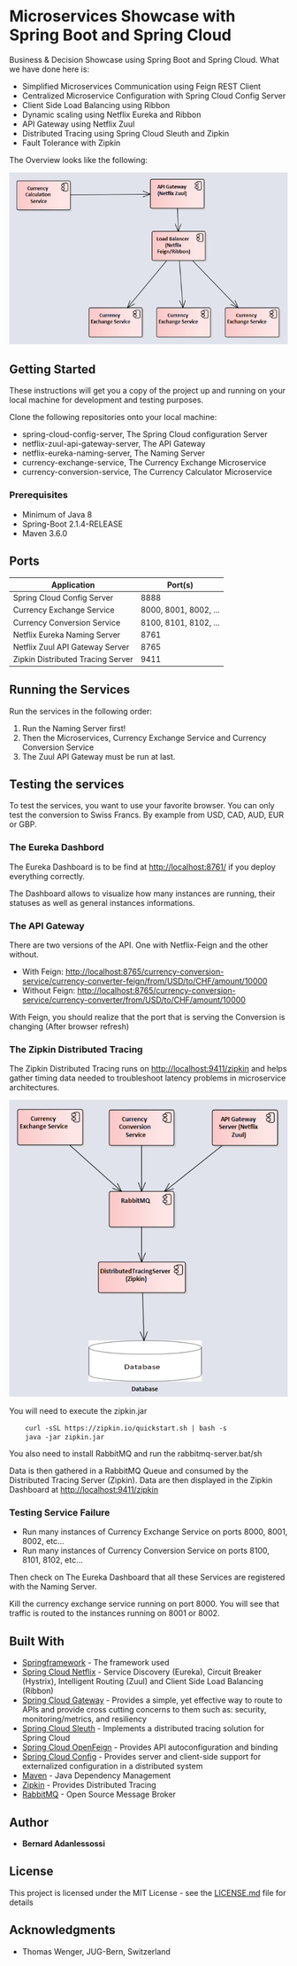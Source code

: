 # Microservices Showcase with Spring Boot and Spring Cloud
Business &amp; Decision Showcase using Spring Boot and Spring Cloud. What we have done here is:

* Simplified Microservices Communication using Feign REST Client
* Centralized Microservice Configuration with Spring Cloud Config Server
* Client Side Load Balancing using Ribbon
* Dynamic scaling using Netflix Eureka and Ribbon
* API Gateway using Netflix Zuul
* Distributed Tracing using Spring Cloud Sleuth and Zipkin
* Fault Tolerance with Zipkin

The Overview looks like the following:

![alt text][arch]

[arch]: assets/spring-cloud-route.PNG "The Architecture"

## Getting Started

These instructions will get you a copy of the project up and running on your local machine for development and testing purposes.

Clone the following repositories onto your local machine:

* spring-cloud-config-server, The Spring Cloud configuration Server
* netflix-zuul-api-gateway-server, The API Gateway
* netflix-eureka-naming-server, The Naming Server
* currency-exchange-service, The Currency Exchange Microservice
* currency-conversion-service, The Currency Calculator Microservice

### Prerequisites

* Minimum of Java 8
* Spring-Boot 2.1.4-RELEASE
* Maven 3.6.0

## Ports

Application | Port(s)
--- | --- 
Spring Cloud Config Server | 8888
Currency Exchange Service | 8000, 8001, 8002, ...
Currency Conversion Service | 8100, 8101, 8102, ...
Netflix Eureka Naming Server | 8761
Netflix Zuul API Gateway Server | 8765
Zipkin Distributed Tracing Server | 9411

## Running the Services

Run the services in the following order:

1. Run the Naming Server first!
2. Then the Microservices, Currency Exchange Service and Currency Conversion Service
3. The Zuul API Gateway must be run at last.

## Testing the services

To test the services, you want to use your favorite browser.
You can only test the conversion to Swiss Francs. By example from USD, CAD, AUD, EUR or GBP.

### The Eureka Dashbord
The Eureka Dashboard is to be find at <http://localhost:8761/> if you deploy everything correctly.

The Dashboard allows to visualize how many instances are running, their statuses as well as general instances informations.

### The API Gateway
There are two versions of the API. One with Netflix-Feign and the other without.

* With Feign: <http://localhost:8765/currency-conversion-service/currency-converter-feign/from/USD/to/CHF/amount/10000>
* Without Feign: <http://localhost:8765/currency-conversion-service/currency-converter/from/USD/to/CHF/amount/10000>

With Feign, you should realize that the port that is serving the Conversion is changing (After browser refresh)

### The Zipkin Distributed Tracing
The Zipkin Distributed Tracing runs on <http://localhost:9411/zipkin> and helps gather timing data needed to troubleshoot latency problems in microservice architectures.

![alt text][zipkin]

[zipkin]: assets/distributed_tracing.PNG "The Zipkin Distributed Tracing"

You will need to execute the zipkin.jar
```
    curl -sSL https://zipkin.io/quickstart.sh | bash -s
    java -jar zipkin.jar
```
You also need to install RabbitMQ and run the rabbitmq-server.bat/sh

Data is then gathered in a RabbitMQ Queue and consumed by the Distributed Tracing Server (Zipkin). Data are then displayed in the Zipkin Dashboard at <http://localhost:9411/zipkin>


### Testing Service Failure
* Run many instances of Currency Exchange Service on ports 8000, 8001, 8002, etc...
* Run many instances of Currency Conversion Service on ports 8100, 8101, 8102, etc...

Then check on The Eureka Dashboard that all these Services are registered with the Naming Server.

Kill the currency exchange service running on port 8000. You will see that traffic is routed to the instances running on 8001 or 8002.

## Built With

* [Springframework](https://spring.io/) - The framework used
* [Spring Cloud Netflix](https://spring.io/projects/spring-cloud-netflix) - Service Discovery (Eureka), Circuit Breaker (Hystrix), Intelligent Routing (Zuul) and Client Side Load Balancing (Ribbon)
* [Spring Cloud Gateway](https://spring.io/projects/spring-cloud-gateway) - Provides a simple, yet effective way to route to APIs and provide cross cutting concerns to them such as: security, monitoring/metrics, and resiliency
* [Spring Cloud Sleuth](https://spring.io/projects/spring-cloud-sleuth) - Implements a distributed tracing solution for Spring Cloud
* [Spring Cloud OpenFeign](https://spring.io/projects/spring-cloud-openfeign) - Provides API autoconfiguration and binding
* [Spring Cloud Config](https://spring.io/projects/spring-cloud-config) - Provides server and client-side support for externalized configuration in a distributed system
* [Maven](https://maven.apache.org/) - Java Dependency Management
* [Zipkin](https://zipkin.io/) - Provides Distributed Tracing
* [RabbitMQ](https://www.rabbitmq.com/) - Open Source Message Broker

## Author

* **Bernard Adanlessossi**

## License

This project is licensed under the MIT License - see the [LICENSE.md](LICENSE.md) file for details

## Acknowledgments

* Thomas Wenger, JUG-Bern, Switzerland
